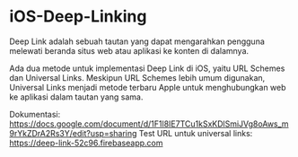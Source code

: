 # iOS-Deep-Linking
Deep Link adalah sebuah tautan yang dapat mengarahkan pengguna melewati beranda situs web atau aplikasi ke konten di dalamnya. 

Ada dua metode untuk implementasi Deep Link di iOS, yaitu URL Schemes dan Universal Links. Meskipun URL Schemes lebih umum digunakan, Universal Links menjadi metode terbaru Apple untuk menghubungkan web ke aplikasi dalam tautan yang sama.

Dokumentasi: https://docs.google.com/document/d/1F1l8IE7TCu1kSxKDlSmiJVg8oAws_m9rYkZDrA2Rs3Y/edit?usp=sharing
Test URL untuk universal links: https://deep-link-52c96.firebaseapp.com

